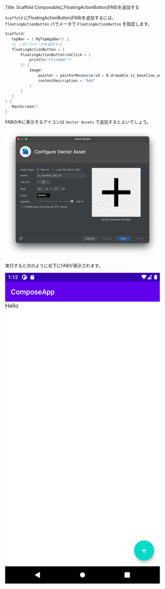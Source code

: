 Title: Scaffold ComposableにFloatingActionButton(FAB)を追加する

 `Scaffold` にFloatingActionButton(FAB)を追加するには、 `floatingActionButton` パラメータで `FloatingActionButton` を指定します。
 
 ```kotlin
 Scaffold(
    topBar = { MyTopAppBar() },
    // このパラメータを追加する
    floatingActionButton = {
        FloatingActionButton(onClick = {
            println("Clicked!")
        }) {
            Image(
                painter = painterResource(id = R.drawable.ic_baseline_add_24),
                contentDescription = "Add"
            )
        }
    }
) {
    MainScreen()
}
```

FABの中に表示するアイコンは `Vector Assets` で追加するとよいでしょう。

![Vector Assetsの追加](./fab1.png)

実行すると次のように右下にFABが表示されます。

![プレビュー](./fab2.png)
